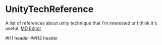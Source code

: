 # UnityTechReference
A list of references about unity technique that I'm interested or I think it's useful.
[MD Editor](https://pandao.github.io/editor.md/en.html)


#H1 header
##H2 header
